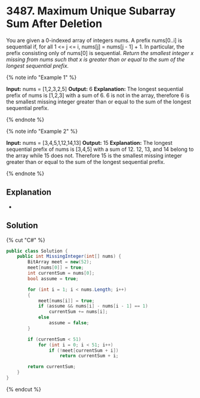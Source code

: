 # 3487. Maximum Unique Subarray Sum After Deletion

You are given a 0-indexed array of integers nums. A prefix nums[0..i] is sequential if, for all 1 <= j <= i, nums[j] = nums[j - 1] + 1. In particular, the prefix consisting only of nums[0] is sequential.
*Return the smallest integer x missing from nums such that x is greater than or equal to the sum of the longest sequential prefix.*

{% note info "Example 1" %}

**Input:** nums = [1,2,3,2,5]
**Output:** 6
**Explanation:** The longest sequential prefix of nums is [1,2,3] with a sum of 6. 6 is not in the array, therefore 6 is the smallest missing integer greater than or equal to the sum of the longest sequential prefix.

{% endnote %}

{% note info "Example 2" %}

**Input:** nums = [3,4,5,1,12,14,13]
**Output:** 15
**Explanation:** The longest sequential prefix of nums is [3,4,5] with a sum of 12. 12, 13, and 14 belong to the array while 15 does not. Therefore 15 is the smallest missing integer greater than or equal to the sum of the longest sequential prefix.

{% endnote %}

## Explanation
-

## Solution
{% cut "C#" %}
```cs
public class Solution {
    public int MissingInteger(int[] nums) {
        BitArray meet = new(52);
        meet[nums[0]] = true;
        int currentSum = nums[0];
        bool assume = true;

        for (int i = 1; i < nums.Length; i++)
        {
            meet[nums[i]] = true;
            if (assume && nums[i] - nums[i - 1] == 1)
                currentSum += nums[i];
            else
                assume = false;
        }

        if (currentSum < 51)
            for (int i = 0; i < 51; i++)
                if (!meet[currentSum + i])
                    return currentSum + i;

        return currentSum;
    }
}
```
{% endcut %}